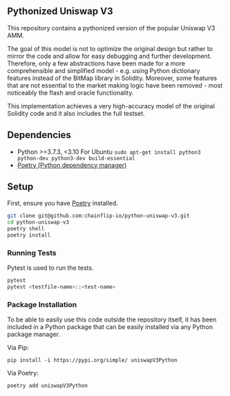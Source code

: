 ## Pythonized Uniswap V3
This repository contains a pythonized version of the popular Uniswap V3 AMM. 

The goal of this model is not to optimize the original design but rather to mirror the code and allow for easy debugging and further development. Therefore, only a few abstractions have been made for a more comprehensible and simplified model - e.g. using Python dictionary features instead of the BitMap library in Solidity. Moreover, some features that are not essential to the market making logic have been removed - most noticeably the flash and oracle functionality.

This implementation achieves a very high-accuracy model of the original Solidity code and it also includes the full testset.


## Dependencies

- Python >=3.7.3, <3.10
For Ubuntu `sudo apt-get install python3 python-dev python3-dev build-essential`
- [Poetry (Python dependency manager)](https://python-poetry.org/docs/)


## Setup

First, ensure you have [Poetry](https://python-poetry.org) installed.

```bash
git clone git@github.com:chainflip-io/python-uniswap-v3.git
cd python-uniswap-v3
poetry shell
poetry install
```

### Running Tests

Pytest is used to run the tests.

```bash
pytest
pytest <testfile-name>::<test-name>
```

### Package Installation
To be able to easily use this code outside the repository itself, it has been included in a Python package that can be easily installed via any Python package manager.

Via Pip:

`pip install -i https://pypi.org/simple/ uniswapV3Python`

Via Poetry:

`poetry add uniswapV3Python`